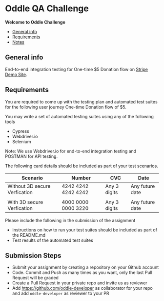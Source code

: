 # Oddle QA Challenge

**Welcome to Oddle Challenge**

* [General info](#general-info)
* [Requirements](#requirements)
* [Notes](#notes)

## General info

End-to-end integration testing for One-time $5 Donation flow on [Stripe Demo Site](https://stripe-samples.github.io/github-pages-stripe-checkout/). 


## Requirements

You are required to come up with the testing plan and automated test suites for the following user journey
One-time Donation flow of $5.

You may write a set of automated testing suites using any of the following tools

- Cypress
- Webdriver.io
- Selenium

Note: We use Webdriver.io for end-to-end integration testing and POSTMAN for API testing.

The following card details should be included as part of your test scenarios.

|Scenario|Number|CVC|Date|
|---|---|---|---|
|Without 3D secure Verfication|4242 4242 4242 4242|Any 3 digits|Any future date|
|||||
|With 3D secure Verfication|4000 0000 0000 3220|Any 3 digits|Any future date

Please include the following in the submission of the assignment
- Instructions on how to run your test suites should be included as part of the README.md
- Test results of the automated test suites 

## Submission Steps

* Submit your assignment by creating a repository on your Github account
* Code. Commit and Push as many times as you want, only the last Pull Request will be graded
* Create a Pull Request in your private repo and invite us as reviewer
* Add https://github.com/oddle-developer as collaborator for your repo and add `oddle-developer` as reviewer to your PR